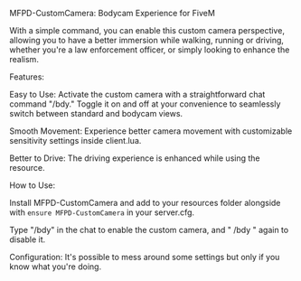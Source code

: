 MFPD-CustomCamera: Bodycam Experience for FiveM

With a simple command, you can enable this custom camera perspective, allowing you to have a better immersion while walking, running or driving, whether you're a law enforcement officer, or simply looking to enhance the realism.

Features:

Easy to Use: Activate the custom camera with a straightforward chat command "/bdy." Toggle it on and off at your convenience to seamlessly switch between standard and bodycam views.

Smooth Movement: Experience better camera movement with customizable sensitivity settings inside client.lua.

Better to Drive: The driving experience is enhanced while using the resource.

How to Use:

Install MFPD-CustomCamera and add to your resources folder alongside with `ensure MFPD-CustomCamera` in your server.cfg.

Type "/bdy" in the chat to enable the custom camera, and " /bdy " again to disable it.

Configuration: It's possible to mess around some settings but only if you know what you're doing.
